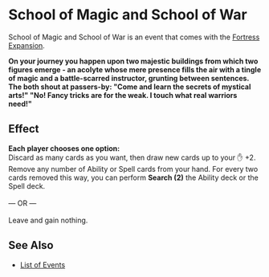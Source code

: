 # School of Magic and School of War

School of Magic and School of War is an event that comes with the [Fortress Expansion](../content.md).

**On your journey you happen upon two majestic buildings from which two figures emerge - an acolyte whose mere presence fills the air with a tingle of magic and  a battle-scarred instructor, grunting between sentences. The both shout at passers-by: "Come and learn the secrets of mystical arts!" "No! Fancy tricks are for the weak. I touch what real warriors need!"**


## Effect

**Each player chooses one option:** <br>Discard as many cards as you want, then draw new cards up to your :hand: +2. Remove any number of Ability or Spell cards from your hand. For every two cards removed this way, you can perform **Search (2)** the Ability deck or the Spell deck.<br><br>— OR —<br><br>Leave and gain nothing.


## See Also

- [List of Events](index.md)
